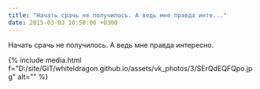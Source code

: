 ```yaml
---
title: "Начать срачь не получилось. А ведь мне правда инте..."
date: 2015-03-03 10:50:00 +0300
---
```


Начать срачь не получилось. А ведь мне правда интересно.

{% include media.html f="D:/site/GiT/whiteldragon.github.io/assets/vk_photos/3/SErQdEQFQpo.jpg" alt="" %}

